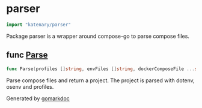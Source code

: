 <!-- Code generated by gomarkdoc. DO NOT EDIT -->

# parser

```go
import "katenary/parser"
```

Package parser is a wrapper around compose\-go to parse compose files.

## func [Parse](<https://github.com/katenary/katenary/blob/develop/parser/main.go#L29>)

```go
func Parse(profiles []string, envFiles []string, dockerComposeFile ...string) (*types.Project, error)
```

Parse compose files and return a project. The project is parsed with dotenv, osenv and profiles.

Generated by [gomarkdoc](<https://github.com/princjef/gomarkdoc>)
